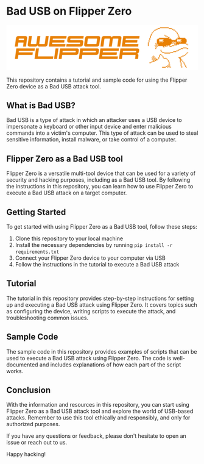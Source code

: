 # Bad USB on Flipper Zero

[![Flipper Zero](https://github.com/ReeeBart/Flipper-Badusb/blob/main/Flipper.png?raw=true)](https://flipperzero.one/)

This repository contains a tutorial and sample code for using the Flipper Zero device as a Bad USB attack tool. 

## What is Bad USB?

Bad USB is a type of attack in which an attacker uses a USB device to impersonate a keyboard or other input device and enter malicious commands into a victim's computer. This type of attack can be used to steal sensitive information, install malware, or take control of a computer.

## Flipper Zero as a Bad USB tool

Flipper Zero is a versatile multi-tool device that can be used for a variety of security and hacking purposes, including as a Bad USB tool. By following the instructions in this repository, you can learn how to use Flipper Zero to execute a Bad USB attack on a target computer.

## Getting Started

To get started with using Flipper Zero as a Bad USB tool, follow these steps:

1. Clone this repository to your local machine
2. Install the necessary dependencies by running `pip install -r requirements.txt`
3. Connect your Flipper Zero device to your computer via USB
4. Follow the instructions in the tutorial to execute a Bad USB attack

## Tutorial

The tutorial in this repository provides step-by-step instructions for setting up and executing a Bad USB attack using Flipper Zero. It covers topics such as configuring the device, writing scripts to execute the attack, and troubleshooting common issues.

## Sample Code

The sample code in this repository provides examples of scripts that can be used to execute a Bad USB attack using Flipper Zero. The code is well-documented and includes explanations of how each part of the script works.

## Conclusion

With the information and resources in this repository, you can start using Flipper Zero as a Bad USB attack tool and explore the world of USB-based attacks. Remember to use this tool ethically and responsibly, and only for authorized purposes. 

If you have any questions or feedback, please don't hesitate to open an issue or reach out to us. 

Happy hacking!
